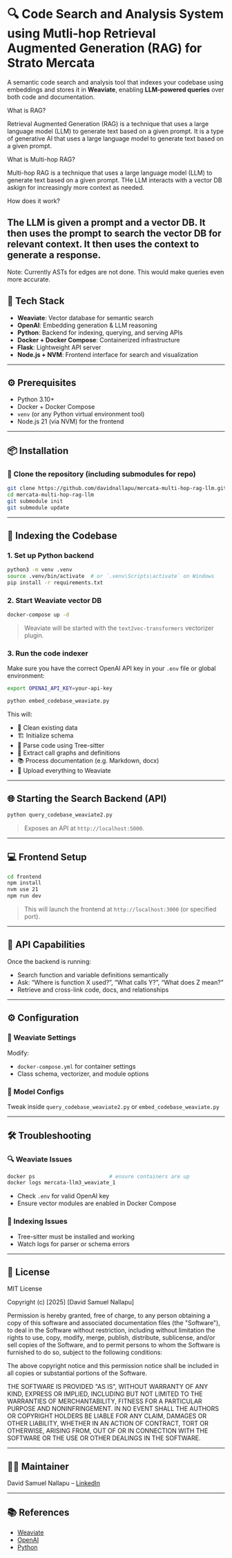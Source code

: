 # 🔍 Code Search and Analysis System  using Mutli-hop Retrieval Augmented Generation (RAG) for Strato Mercata

A semantic code search and analysis tool that indexes your codebase using embeddings and stores it in **Weaviate**, enabling **LLM-powered queries** over both code and documentation.

What is RAG?

Retrieval Augmented Generation (RAG) is a technique that uses a large language model (LLM) to generate text based on a given prompt. It is a type of generative AI that uses a large language model to generate text based on a given prompt.   

What is Multi-hop RAG?

Multi-hop RAG is a technique that uses a large language model (LLM) to generate text based on a given prompt. THe LLM interacts with a vector DB askign for increasingly more context as needed.

How does it work?

The LLM is given a prompt and a vector DB. It then uses the prompt to search the vector DB for relevant context. It then uses the context to generate a response.
---

Note: Currently ASTs for edges are not done. This would make queries even more accurate.

## 🧰 Tech Stack

- **Weaviate**: Vector database for semantic search  
- **OpenAI**: Embedding generation & LLM reasoning  
- **Python**: Backend for indexing, querying, and serving APIs  
- **Docker + Docker Compose**: Containerized infrastructure  
- **Flask**: Lightweight API server  
- **Node.js + NVM**: Frontend interface for search and visualization  

---

## ⚙️ Prerequisites

- Python 3.10+  
- Docker + Docker Compose  
- `venv` (or any Python virtual environment tool)  
- Node.js 21 (via NVM) for the frontend  

---

## 📦 Installation

### 🔁 Clone the repository (including submodules for repo)

```bash
git clone https://github.com/davidnallapu/mercata-multi-hop-rag-llm.git
cd mercata-multi-hop-rag-llm
git submodule init
git submodule update
```

---

## 🧠 Indexing the Codebase

### 1. Set up Python backend

```bash
python3 -m venv .venv
source .venv/bin/activate  # or `.venv\Scripts\activate` on Windows
pip install -r requirements.txt
```

### 2. Start Weaviate vector DB

```bash
docker-compose up -d
```

> Weaviate will be started with the `text2vec-transformers` vectorizer plugin.

### 3. Run the code indexer

Make sure you have the correct OpenAI API key in your `.env` file or global environment:

```bash
export OPENAI_API_KEY=your-api-key
```

```bash
python embed_codebase_weaviate.py
```

This will:
- 🧹 Clean existing data  
- 🏗️ Initialize schema  
- 🧾 Parse code using Tree-sitter  
- 🔗 Extract call graphs and definitions  
- 📚 Process documentation (e.g. Markdown, docx)  
- 📡 Upload everything to Weaviate  

---

## 🌐 Starting the Search Backend (API)

```bash
python query_codebase_weaviate2.py
```

> Exposes an API at `http://localhost:5000`.

---

## 💻 Frontend Setup

```bash
cd frontend
npm install
nvm use 21
npm run dev
```

> This will launch the frontend at `http://localhost:3000` (or specified port).

---

## 📡 API Capabilities

Once the backend is running:
- Search function and variable definitions semantically  
- Ask: “Where is function X used?”, “What calls Y?”, “What does Z mean?”  
- Retrieve and cross-link code, docs, and relationships  

---

## ⚙️ Configuration

### 🔧 Weaviate Settings

Modify:
- `docker-compose.yml` for container settings  
- Class schema, vectorizer, and module options  


### 🧠 Model Configs

Tweak inside `query_codebase_weaviate2.py` or `embed_codebase_weaviate.py`

---

## 🛠️ Troubleshooting

### 🔍 Weaviate Issues

```bash
docker ps                        # ensure containers are up
docker logs mercata-llm3_weaviate_1
```

- Check `.env` for valid OpenAI key  
- Ensure vector modules are enabled in Docker Compose  

### 🧩 Indexing Issues

- Tree-sitter must be installed and working  
- Watch logs for parser or schema errors  

---

## 📜 License

MIT License

Copyright (c) [2025] [David Samuel Nallapu]

Permission is hereby granted, free of charge, to any person obtaining a copy
of this software and associated documentation files (the "Software"), to deal
in the Software without restriction, including without limitation the rights
to use, copy, modify, merge, publish, distribute, sublicense, and/or sell
copies of the Software, and to permit persons to whom the Software is
furnished to do so, subject to the following conditions:

The above copyright notice and this permission notice shall be included in all
copies or substantial portions of the Software.

THE SOFTWARE IS PROVIDED "AS IS", WITHOUT WARRANTY OF ANY KIND, EXPRESS OR
IMPLIED, INCLUDING BUT NOT LIMITED TO THE WARRANTIES OF MERCHANTABILITY,
FITNESS FOR A PARTICULAR PURPOSE AND NONINFRINGEMENT. IN NO EVENT SHALL THE
AUTHORS OR COPYRIGHT HOLDERS BE LIABLE FOR ANY CLAIM, DAMAGES OR OTHER
LIABILITY, WHETHER IN AN ACTION OF CONTRACT, TORT OR OTHERWISE, ARISING FROM,
OUT OF OR IN CONNECTION WITH THE SOFTWARE OR THE USE OR OTHER DEALINGS IN THE
SOFTWARE.

---

## 👨‍💻 Maintainer

David Samuel Nallapu – [LinkedIn](https://linkedin.com/in/davidnallapu)

---

## 📚 References

- [Weaviate](https://weaviate.io/)
- [OpenAI](https://openai.com/)
- [Python](https://www.python.org/)